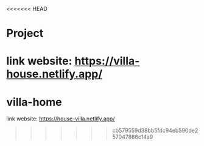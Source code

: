 <<<<<<< HEAD
# Project

link website:
https://villa-house.netlify.app/
=======
# villa-home

link website: https://house-villa.netlify.app/
>>>>>>> cb579559d38bb5fdc94eb590de257047866c14a9
